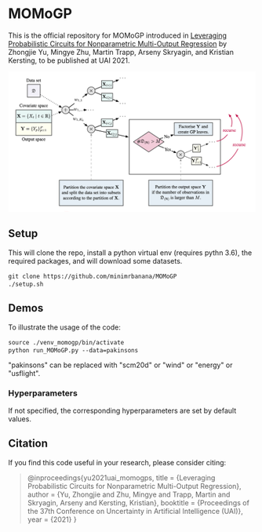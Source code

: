 # MOMoGP

This is the official repository for MOMoGP introduced in 
[Leveraging Probabilistic Circuits for Nonparametric Multi-Output Regression](https://ml-research.github.io/papers/yu2021uai_momogps.pdf) by Zhongjie Yu, Mingye Zhu, Martin Trapp, Arseny Skryagin, and Kristian Kersting, to be published at UAI 2021.

![Learn_MOMoGP](./figures/Learn_MOMoGP.png)


## Setup

This will clone the repo, install a python virtual env (requires pythn 3.6), the required packages, and will download some datasets.

    git clone https://github.com/minimrbanana/MOMoGP
    ./setup.sh

## Demos

To illustrate the usage of the code:

    source ./venv_momogp/bin/activate
    python run_MOMoGP.py --data=pakinsons

"pakinsons" can be replaced with "scm20d" or "wind" or "energy" or "usflight".

### Hyperparameters

If not specified, the corresponding hyperparameters are set by default values.

## Citation
If you find this code useful in your research, please consider citing:

> @inproceedings{yu2021uai_momogps,
  title = {Leveraging Probabilistic Circuits for Nonparametric Multi-Output Regression},
  author = {Yu, Zhongjie and Zhu, Mingye and Trapp, Martin and Skryagin, Arseny and Kersting, Kristian},
  booktitle = {Proceedings of the 37th Conference on Uncertainty in Artificial Intelligence (UAI)},
  year = {2021}
}







